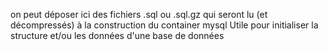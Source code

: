 on peut déposer ici des fichiers .sql ou .sql.gz qui seront lu (et décompressés) à la construction du container mysql
Utile pour initialiser la structure et/ou les données d'une base de données

